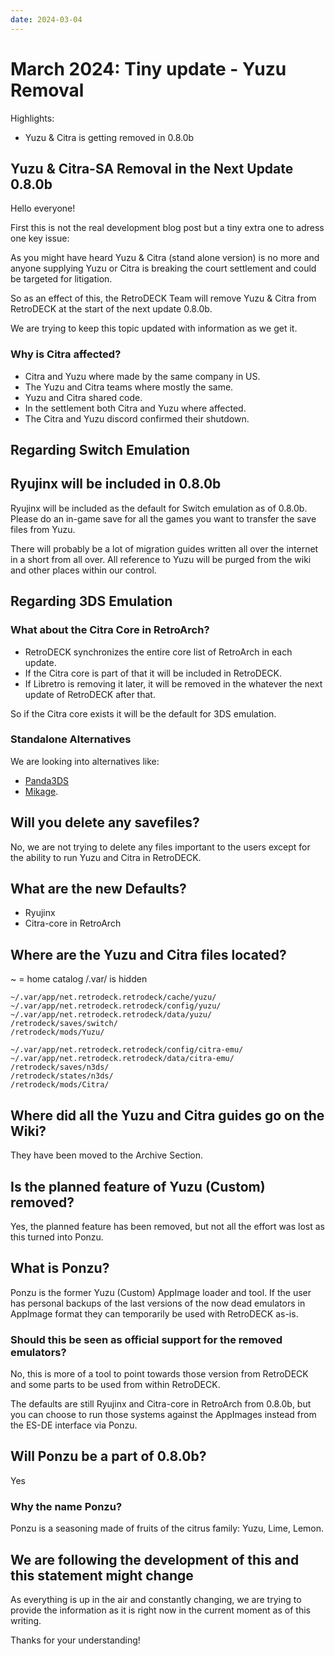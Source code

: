 ```yaml
---
date: 2024-03-04
---
```


# March 2024: Tiny update - Yuzu Removal

Highlights:

- Yuzu & Citra is getting removed in 0.8.0b


<!-- more -->

## Yuzu & Citra-SA Removal in the Next Update 0.8.0b

Hello everyone!

First this is not the real development blog post but a tiny extra one to adress one key issue:

As you might have heard Yuzu & Citra (stand alone version) is no more and anyone supplying Yuzu or Citra is breaking the court settlement and could be targeted for litigation.

So as an effect of this, the RetroDECK Team will remove Yuzu & Citra from RetroDECK at the start of the next update 0.8.0b.

We are trying to keep this topic updated with information as we get it.

### Why is Citra affected?

- Citra and Yuzu where made by the same company in US.
- The Yuzu and Citra teams where mostly the same.
- Yuzu and Citra shared code.
- In the settlement both Citra and Yuzu where affected.
- The Citra and Yuzu discord confirmed their shutdown.

## Regarding Switch Emulation

## Ryujinx will be included  in 0.8.0b

Ryujinx will be included as the default for Switch emulation as of 0.8.0b.
Please do an in-game save for all the games you want to transfer the save files from Yuzu.

There will probably be a lot of migration guides written all over the internet in a short from all over.
All reference to Yuzu will be purged from the wiki and other places within our control.

## Regarding 3DS Emulation

### What about the Citra Core in RetroArch?

- RetroDECK synchronizes the entire core list of RetroArch in each update.
- If the Citra core is part of that it will be included in RetroDECK.
- If Libretro is removing it later, it will be removed in the whatever the next update of RetroDECK after that.

So if the Citra core exists it will be the default for 3DS emulation.

### Standalone Alternatives

We are looking into alternatives like:

- [Panda3DS](https://panda3ds.com/)
- [Mikage](https://mikage.app/).


## Will you delete any savefiles?

No, we are not trying to delete any files important to the users except for the ability to run Yuzu and Citra in RetroDECK.

## What are the new Defaults?

- Ryujinx
- Citra-core in RetroArch


## Where are the Yuzu and Citra files located?

~ = home catalog
/.var/ is hidden


```
~/.var/app/net.retrodeck.retrodeck/cache/yuzu/
~/.var/app/net.retrodeck.retrodeck/config/yuzu/
~/.var/app/net.retrodeck.retrodeck/data/yuzu/
/retrodeck/saves/switch/
/retrodeck/mods/Yuzu/
```

```
~/.var/app/net.retrodeck.retrodeck/config/citra-emu/
~/.var/app/net.retrodeck.retrodeck/data/citra-emu/
/retrodeck/saves/n3ds/
/retrodeck/states/n3ds/
/retrodeck/mods/Citra/
```

## Where did all the Yuzu and Citra guides go on the Wiki?

They have been moved to the Archive Section.

## Is the planned feature of Yuzu (Custom) removed?

Yes, the planned feature has been removed, but not all the effort was lost as this turned into Ponzu.

## What is Ponzu?

Ponzu is the former Yuzu (Custom) AppImage loader and tool. If the user has personal backups of the last versions of the now dead emulators in AppImage format they can temporarily be used with RetroDECK as-is.

### Should this be seen as official support for the removed emulators?

No, this is more of a tool to point towards those version from RetroDECK and some parts to be used from within RetroDECK.

The defaults are still Ryujinx and Citra-core in RetroArch from 0.8.0b, but you can choose to run those systems against the AppImages instead from the ES-DE interface via Ponzu.

## Will Ponzu be a part of 0.8.0b?

Yes

### Why the name Ponzu?

Ponzu is a seasoning made of fruits of the citrus family: Yuzu, Lime, Lemon.

##  We are following the development of this and this statement might change

As everything is up in the air and constantly changing, we are trying to provide the information as it is right now in the current moment as of this writing.

Thanks for your understanding!

